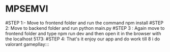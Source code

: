# MPSEMVI

#STEP 1:- Move to frontend folder and run the command npm install
#STEP 2: Move to backend folder and run python main.py
#STEP 3 : Again move to frontend folder and type npm run dev and then open it in the browser with the localhost 5173:
#STEP 4: That's it enjoy our app and do work till 8 i do valorant gamepllay:::
